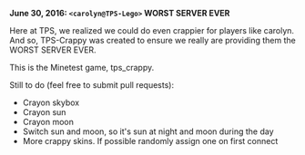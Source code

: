 **June 30, 2016: `<carolyn@TPS-Lego>` WORST SERVER EVER**

Here at TPS, we realized we could do even crappier for players like carolyn. And so, TPS-Crappy was created to ensure we really are providing them the WORST SERVER EVER.

This is the Minetest game, tps_crappy.

Still to do (feel free to submit pull requests):
- Crayon skybox
- Crayon sun
- Crayon moon
- Switch sun and moon, so it's sun at night and moon during the day
- More crappy skins. If possible randomly assign one on first connect
